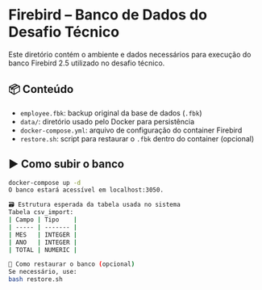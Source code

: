 # Firebird – Banco de Dados do Desafio Técnico

Este diretório contém o ambiente e dados necessários para execução do banco Firebird 2.5 utilizado no desafio técnico.

## 📦 Conteúdo

- `employee.fbk`: backup original da base de dados (`.fbk`)
- `data/`: diretório usado pelo Docker para persistência
- `docker-compose.yml`: arquivo de configuração do container Firebird
- `restore.sh`: script para restaurar o `.fbk` dentro do container (opcional)

## ▶️ Como subir o banco

```bash
docker-compose up -d
O banco estará acessível em localhost:3050.

🗃️ Estrutura esperada da tabela usada no sistema
Tabela csv_import:
| Campo | Tipo    |
| ----- | ------- |
| MES   | INTEGER |
| ANO   | INTEGER |
| TOTAL | NUMERIC |

🔁 Como restaurar o banco (opcional)
Se necessário, use:
bash restore.sh
